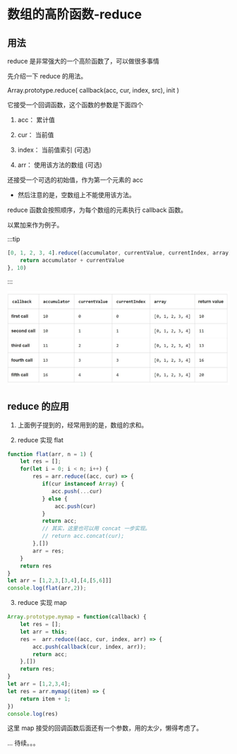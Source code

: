 # 数组的高阶函数-reduce


## 用法

reduce 是非常强大的一个高阶函数了，可以做很多事情        

先介绍一下 reduce 的用法。       

Array.prototype.reduce( callback(acc, cur, index, src), init )        

它接受一个回调函数，这个函数的参数是下面四个     

1. acc： 累计值       

2. cur： 当前值       

3. index： 当前值索引  (可选)        

4. arr： 使用该方法的数组  (可选)          

还接受一个可选的初始值，作为第一个元素的 acc       

- 然后注意的是，空数组上不能使用该方法。       

reduce 函数会按照顺序，为每个数组的元素执行 callback 函数。        

以累加来作为例子。       

:::tip
```js
[0, 1, 2, 3, 4].reduce((accumulator, currentValue, currentIndex, array) => {
    return accumulator + currentValue
}, 10)
```
:::        

![](./assets/reduce.jpg)         

## reduce 的应用

1. 上面例子提到的，经常用到的是，数组的求和。       

2. reduce 实现 flat         

```js
function flat(arr, n = 1) {
    let res = [];
    for(let i = 0; i < n; i++) {
        res = arr.reduce((acc, cur) => {
           if(cur instanceof Array) {
              acc.push(...cur)
           } else {
               acc.push(cur)
           }
           return acc;
           // 其实，这里也可以用 concat 一步实现。      
           // return acc.concat(cur);
        },[])
        arr = res;
    }
    return res
}
let arr = [1,2,3,[3,4],[4,[5,6]]]
console.log(flat(arr,2));
```      

3. reduce 实现 map      

```js
Array.prototype.mymap = function(callback) {
    let res = [];
    let arr = this;
    res =  arr.reduce((acc, cur, index, arr) => {
        acc.push(callback(cur, index, arr));
        return acc;
    },[])
    return res;
}
let arr = [1,2,3,4];
let res = arr.mymap((item) => {
    return item + 1; 
})
console.log(res)
```    

这里 map 接受的回调函数后面还有一个参数，用的太少，懒得考虑了。      

... 待续。。。


